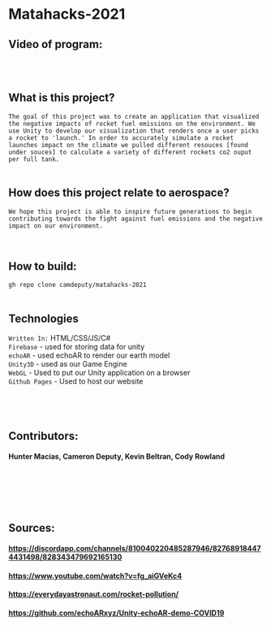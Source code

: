 # Matahacks-2021

## Video of program: 
<br>
<br>

## What is this project?
`The goal of this project was to create an application that visualized the negative impacts of rocket fuel emissions on the environment. We use Unity to develop our visualization that renders once a user picks a rocket to 'launch.' In order to accurately simulate a rocket launches impact on the climate we pulled different resouces [found under souces] to calculate a variety of different rockets co2 ouput per full tank.`
<br>
<br>

## How does this project relate to aerospace? 
`We hope this project is able to inspire future generations to begin contributing towards the fight against fuel emissions and the negative impact on our environment. `

<br>


## How to build: 
`gh repo clone camdeputy/matahacks-2021`
<br>
<br>

## Technologies 
`Written In:` HTML/CSS/JS/C# <br>
`Firebase` - used for storing data for unity <br>
`echoAR` - used echoAR to render our earth model <br>
`Unity3D` - used as our Game Engine <br>
`WebGL` - Used to put our Unity application on a browser <br>
`Github Pages` - Used to host our website <br>
### 
<br>
<br>

## Contributors:
#### Hunter Macias, Cameron Deputy, Kevin Beltran, Cody Rowland

<br>

## <br>
## Sources:
#### https://discordapp.com/channels/810040220485287946/827689184474431498/828343479692165130
#### https://www.youtube.com/watch?v=fg_aiGVeKc4
#### https://everydayastronaut.com/rocket-pollution/
#### https://github.com/echoARxyz/Unity-echoAR-demo-COVID19


